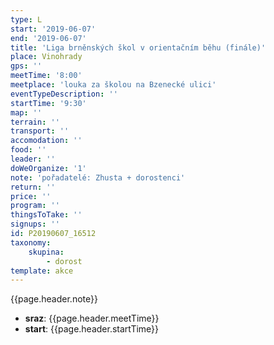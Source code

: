 ```yaml
---
type: L
start: '2019-06-07'
end: '2019-06-07'
title: 'Liga brněnských škol v orientačním běhu (finále)'
place: Vinohrady
gps: ''
meetTime: '8:00'
meetplace: 'louka za školou na Bzenecké ulici'
eventTypeDescription: ''
startTime: '9:30'
map: ''
terrain: ''
transport: ''
accomodation: ''
food: ''
leader: ''
doWeOrganize: '1'
note: 'pořadatelé: Zhusta + dorostenci'
return: ''
price: ''
program: ''
thingsToTake: ''
signups: ''
id: P20190607_16512
taxonomy:
    skupina:
        - dorost
template: akce
---
```

{{page.header.note}}
* **sraz**: {{page.header.meetTime}}
* **start**: {{page.header.startTime}}
